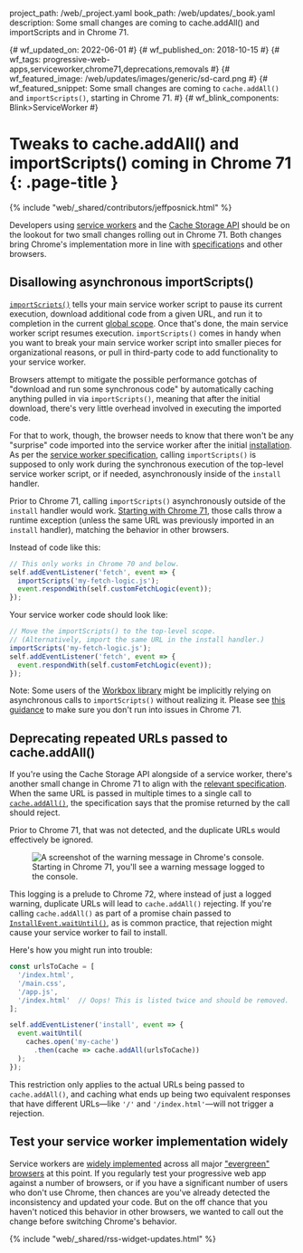 project_path: /web/_project.yaml
book_path: /web/updates/_book.yaml
description: Some small changes are coming to cache.addAll() and importScripts and in Chrome 71.

{# wf_updated_on: 2022-06-01 #}
{# wf_published_on: 2018-10-15 #}
{# wf_tags: progressive-web-apps,serviceworker,chrome71,deprecations,removals #}
{# wf_featured_image: /web/updates/images/generic/sd-card.png #}
{# wf_featured_snippet: Some small changes are coming to <code>cache.addAll()</code> and <code>importScripts()</code>, starting in Chrome 71. #}
{# wf_blink_components: Blink>ServiceWorker #}

# Tweaks to cache.addAll() and importScripts() coming in Chrome 71 {: .page-title }

{% include "web/_shared/contributors/jeffposnick.html" %}

Developers using [service
workers](https://developer.mozilla.org/en-US/docs/Web/API/Service_Worker_API) and the [Cache Storage
API](https://developer.mozilla.org/en-US/docs/Web/API/CacheStorage) should be on the lookout for two
small changes rolling out in Chrome 71. Both changes bring Chrome's implementation more in line with
[specification](https://w3c.github.io/ServiceWorker/)s and other browsers.

## Disallowing asynchronous importScripts()

[`importScripts()`](https://developer.mozilla.org/en-US/docs/Web/API/WorkerGlobalScope/importScripts)
tells your main service worker script to pause its current execution, download additional code from
a given URL, and run it to completion in the current [global
scope](https://developer.mozilla.org/en-US/docs/Web/API/ServiceWorkerGlobalScope). Once that's done,
the main service worker script resumes execution. `importScripts()` comes in handy when
you want to break your main service worker script into smaller pieces for organizational reasons, or
pull in third-party code to add functionality to your service worker.

Browsers attempt to mitigate the possible performance gotchas of "download and run some synchronous
code" by automatically caching anything pulled in via `importScripts()`, meaning that after the
initial download, there's very little overhead involved in executing the imported code.

For that to work, though, the browser needs to know that there won't be any "surprise" code imported
into the service worker after the initial
[installation](/web/fundamentals/primers/service-workers/lifecycle#install).
As per the [service worker specification](https://w3c.github.io/ServiceWorker/#importscripts),
calling `importScripts()` is supposed to only work during the synchronous execution of the top-level
service worker script, or if needed, asynchronously inside of the `install` handler.

Prior to Chrome 71, calling `importScripts()` asynchronously outside of the `install` handler would
work. [Starting with Chrome 71](https://www.chromestatus.com/feature/5748516353736704), those calls
throw a runtime exception (unless the same URL was previously imported in an `install` handler),
matching the behavior in other browsers.

Instead of code like this:

```javascript
// This only works in Chrome 70 and below.
self.addEventListener('fetch', event => {
  importScripts('my-fetch-logic.js');
  event.respondWith(self.customFetchLogic(event));
});
```

Your service worker code should look like:

```javascript
// Move the importScripts() to the top-level scope.
// (Alternatively, import the same URL in the install handler.)
importScripts('my-fetch-logic.js');
self.addEventListener('fetch', event => {
  event.respondWith(self.customFetchLogic(event));
});
```

Note: Some users of the [Workbox library](https://developer.chrome.com/docs/workbox/) might be
implicitly relying on asynchronous calls to `importScripts()` without realizing it. Please see [this
guidance](https://developer.chrome.com/docs/workbox/modules/workbox-sw/#avoid-async-imports) to
make sure you don't run into issues in Chrome 71.

## Deprecating repeated URLs passed to cache.addAll()

If you're using the Cache Storage API alongside of a service worker, there's another small change in
Chrome 71 to align with the [relevant
specification](https://w3c.github.io/ServiceWorker/#batch-cache-operations). When the same URL is
passed in multiple times to a single call to
[`cache.addAll()`](https://developer.mozilla.org/en-US/docs/Web/API/Cache/addAll), the
specification says that the promise returned by the call should reject.

Prior to Chrome 71, that was not detected, and the duplicate URLs would effectively be ignored.

<figure>
  <img src="/web/updates/images/2018/10/cache-addall-warning.png"
       alt="A screenshot of the warning message in Chrome's console."/>
  <figcaption>
    Starting in Chrome 71, you'll see a warning message logged to the console.
  </figcaption>
</figure>

This logging is a prelude to Chrome 72, where instead of just a logged warning, duplicate URLs will
lead to `cache.addAll()` rejecting. If you're calling `cache.addAll()` as part of a promise chain
passed to
[`InstallEvent.waitUntil()`](https://developer.mozilla.org/en-US/docs/Web/API/ExtendableEvent/waitUntil),
as is common practice, that rejection might cause your service worker to fail to install.

Here's how you might run into trouble:

```javascript
const urlsToCache = [
  '/index.html',
  '/main.css',
  '/app.js',
  '/index.html'  // Oops! This is listed twice and should be removed.
];

self.addEventListener('install', event => {
  event.waitUntil(
    caches.open('my-cache')
      .then(cache => cache.addAll(urlsToCache))
  );
});
```

This restriction only applies to the actual URLs being passed to `cache.addAll()`, and caching what
ends up being two equivalent responses that have different URLs—like `'/'` and `'/index.html'`—will
not trigger a rejection.

## Test your service worker implementation widely

Service workers are [widely implemented](https://jakearchibald.github.io/isserviceworkerready/)
across all major ["evergreen" browsers](https://www.w3.org/2001/tag/doc/evergreen-web/#updates) at
this point. If you regularly test your progressive web app against a number of browsers, or if you
have a significant number of users who don't use Chrome, then chances are you've already detected
the inconsistency and updated your code. But on the off chance that you haven't noticed this
behavior in other browsers, we wanted to call out the change before switching Chrome's behavior.

{% include "web/_shared/rss-widget-updates.html" %}
